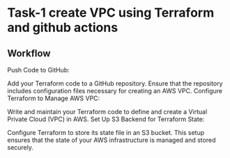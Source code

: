 # Task-1 create VPC using Terraform and github actions


## Workflow
Push Code to GitHub:

Add your Terraform code to a GitHub repository. Ensure that the repository includes configuration files necessary for creating an AWS VPC.
Configure Terraform to Manage AWS VPC:

Write and maintain your Terraform code to define and create a Virtual Private Cloud (VPC) in AWS.
Set Up S3 Backend for Terraform State:

Configure Terraform to store its state file in an S3 bucket. This setup ensures that the state of your AWS infrastructure is managed and stored securely.
